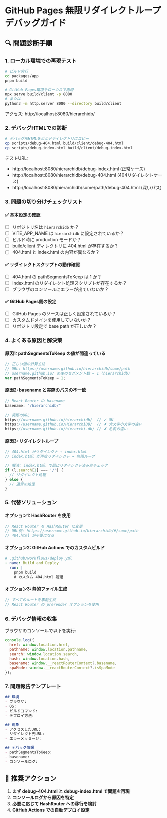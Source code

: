 # GitHub Pages 無限リダイレクトループ デバッグガイド

## 🔍 問題診断手順

### 1. ローカル環境での再現テスト

```bash
# ビルド実行
cd packages/app
pnpm build

# GitHub Pages環境をローカルで再現
npx serve build/client -p 8080
# または
python3 -m http.server 8080 --directory build/client
```

アクセス: http://localhost:8080/hierarchidb/

### 2. デバッグHTMLでの診断

```bash
# デバッグ用HTMLをビルドディレクトリにコピー
cp scripts/debug-404.html build/client/debug-404.html
cp scripts/debug-index.html build/client/debug-index.html
```

テストURL:
- http://localhost:8080/hierarchidb/debug-index.html (正常ケース)
- http://localhost:8080/hierarchidb/debug-404.html (404リダイレクトケース)
- http://localhost:8080/hierarchidb/some/path/debug-404.html (深いパス)

### 3. 問題の切り分けチェックリスト

#### ✅ 基本設定の確認
- [ ] リポジトリ名は `hierarchidb` か？
- [ ] VITE_APP_NAME は `hierarchidb` に設定されているか？
- [ ] ビルド時に production モードか？
- [ ] build/client ディレクトリに 404.html が存在するか？
- [ ] 404.html と index.html の内容が異なるか？

#### ✅ リダイレクトスクリプトの動作確認
- [ ] 404.html の pathSegmentsToKeep は 1 か？
- [ ] index.html のリダイレクト処理スクリプトが存在するか？
- [ ] ブラウザのコンソールにエラーが出ていないか？

#### ✅ GitHub Pages側の設定
- [ ] GitHub Pages のソースは正しく設定されているか？
- [ ] カスタムドメインを使用していないか？
- [ ] リポジトリ設定で base path が正しいか？

### 4. よくある原因と解決策

#### 原因1: pathSegmentsToKeep の値が間違っている
```javascript
// 正しい値の計算方法
// URL: https://username.github.io/hierarchidb/some/path
// username.github.io/ の後のセグメント数 = 1 (hierarchidb)
var pathSegmentsToKeep = 1;
```

#### 原因2: basename と実際のパスの不一致
```javascript
// React Router の basename
basename: "/hierarchidb/"

// 実際のURL
https://username.github.io/hierarchidb/  // ✓ OK
https://username.github.io/HierarchiDB/  // ✗ 大文字小文字の違い
https://username.github.io/hierarchi-db/ // ✗ 名前の違い
```

#### 原因3: リダイレクトループ
```javascript
// 404.html がリダイレクト → index.html
// index.html が再度リダイレクト → 無限ループ

// 解決: index.html で既にリダイレクト済みかチェック
if (l.search[1] === '/') {
  // リダイレクト処理
} else {
  // 通常の処理
}
```

### 5. 代替ソリューション

#### オプション1: HashRouter を使用
```javascript
// React Router を HashRouter に変更
// URL例: https://username.github.io/hierarchidb/#/some/path
// 404.html が不要になる
```

#### オプション2: GitHub Actions でのカスタムビルド
```yaml
# .github/workflows/deploy.yml
- name: Build and Deploy
  run: |
    pnpm build
    # カスタム 404.html 処理
```

#### オプション3: 静的ファイル生成
```javascript
// すべてのルートを事前生成
// React Router の prerender オプションを使用
```

### 6. デバッグ情報の収集

ブラウザのコンソールで以下を実行:
```javascript
console.log({
  href: window.location.href,
  pathname: window.location.pathname,
  search: window.location.search,
  hash: window.location.hash,
  basename: window.__reactRouterContext?.basename,
  spaMode: window.__reactRouterContext?.isSpaMode
});
```

### 7. 問題報告テンプレート

```markdown
## 環境
- ブラウザ: 
- OS: 
- ビルドコマンド: 
- デプロイ方法: 

## 現象
- アクセスしたURL: 
- リダイレクト先URL: 
- エラーメッセージ: 

## デバッグ情報
- pathSegmentsToKeep: 
- basename: 
- コンソールログ: 
```

## 🚀 推奨アクション

1. **まず debug-404.html と debug-index.html で問題を再現**
2. **コンソールログから原因を特定**
3. **必要に応じて HashRouter への移行を検討**
4. **GitHub Actions での自動デプロイ設定**